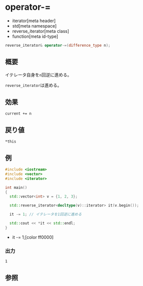 # operator-=
* iterator[meta header]
* std[meta namespace]
* reverse_iterator[meta class]
* function[meta id-type]

```cpp
reverse_iterator& operator-=(difference_type n);
```

## 概要
イテレータ自身を`n`回逆に進める。

`reverse_iterator`は進める。


## 効果
`current += n`


## 戻り値
`*this`


## 例
```cpp example
#include <iostream>
#include <vector>
#include <iterator>

int main()
{
  std::vector<int> v = {1, 2, 3};

  std::reverse_iterator<decltype(v)::iterator> it(v.begin());

  it -= 1; // イテレータを1回逆に進める

  std::cout << *it << std::endl;
}
```
* it -= 1;[color ff0000]

### 出力
```
1
```

## 参照



